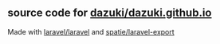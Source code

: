 ## source code for [dazuki/dazuki.github.io](https://github.com/dazuki/dazuki.github.io)

Made with [laravel/laravel](https://github.com/laravel/laravel) and [spatie/laravel-export](https://github.com/spatie/laravel-export)
